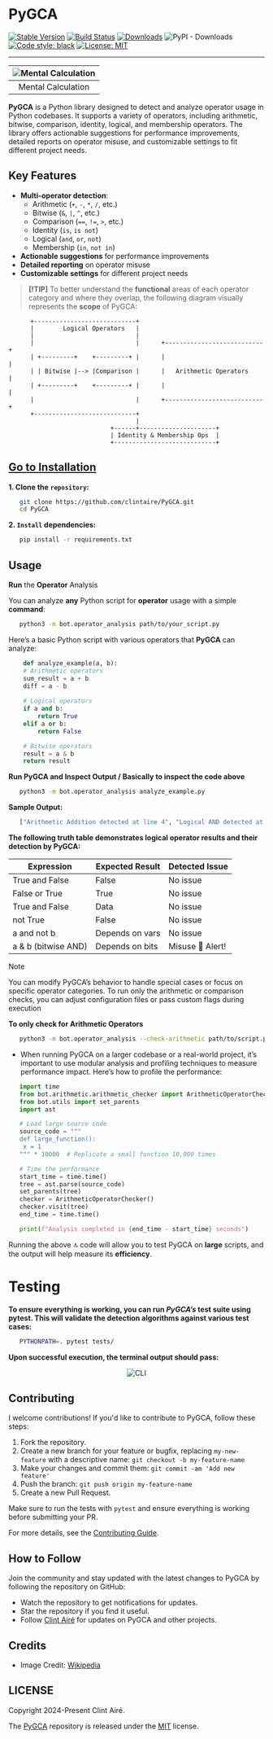 PyGCA
=======================================
[![Stable Version](https://img.shields.io/pypi/v/PyGCA?color=blue)](https://pypi.org/project/PyGCA/)
[![Build Status](https://github.com/clintaire/PyGCA/actions/workflows/test.yml/badge.svg)](https://github.com/clintaire/PyGCA/actions)
[![Downloads](https://img.shields.io/pypi/dm/PyGCA)](https://pypistats.org/packages/PyGCA)
![PyPI - Downloads](https://img.shields.io/pypi/dt/PyGCA)
[![Code style: black](https://img.shields.io/badge/code%20style-black-000000.svg)](https://github.com/psf/black)
[![License: MIT](https://img.shields.io/badge/License-MIT-yellow.svg)](https://opensource.org/licenses/MIT)

---------------

| ![Mental Calculation](https://upload.wikimedia.org/wikipedia/commons/thumb/9/9c/Mental_calculation_at_primary_school.jpg/320px-Mental_calculation_at_primary_school.jpg) |
|:--:|
| Mental Calculation |

**PyGCA** is a Python library designed to detect and analyze operator usage in Python codebases. It supports a variety of operators, including arithmetic, bitwise, comparison, identity, logical, and membership operators. The library offers actionable suggestions for performance improvements, detailed reports on operator misuse, and customizable settings to fit different project needs.

## Key Features
- **Multi-operator detection**:
  - Arithmetic (`+`, `-`, `*`, `/`, etc.)
  - Bitwise (`&`, `|`, `^`, etc.)
  - Comparison (`==`, `!=`, `>`, etc.)
  - Identity (`is`, `is not`)
  - Logical (`and`, `or`, `not`)
  - Membership (`in`, `not in`)
- **Actionable suggestions** for performance improvements
- **Detailed reporting** on operator misuse
- **Customizable settings** for different project needs

> **[!TIP]**
> To better understand the __functional__ areas of each operator category and where they overlap, the following  diagram visually represents the __scope__ of PyGCA:

```plaintext
      +----------------------------+
      |        Logical Operators   |
      |                            |
      |                            |      +---------------------------+
      | +---------+    +---------+ |      |                           |
      | | Bitwise |--> |Comparison |      |   Arithmetic Operators    |
      | +---------+    +---------+ |      |                           |
      |                            |      +---------------------------+
      +----------------------------+  
                                   |
                            +------+---------------------+
                            | Identity & Membership Ops  |
                            +----------------------------+
```
## [Go to Installation](#installation)

**1. Clone the `repository`:**
```bash
   git clone https://github.com/clintaire/PyGCA.git
   cd PyGCA
```
**2. `Install` dependencies:**
```bash
   pip install -r requirements.txt
```

## Usage

__Run__ the __Operator__ Analysis

You can analyze __any__ Python script for __operator__ usage with a simple __command__:

```bash
   python3 -m bot.operator_analysis path/to/your_script.py
```
Here’s a basic Python script with various operators that __PyGCA__ can analyze:

```python
    def analyze_example(a, b):
    # Arithmetic operators
    sum_result = a + b
    diff = a - b
    
    # Logical operators
    if a and b:
        return True
    elif a or b:
        return False

    # Bitwise operators
    result = a & b
    return result
```

**Run PyGCA and Inspect Output / __Basically__ to inspect the code above**

```bash
   python3 -m bot.operator_analysis analyze_example.py
```
**Sample Output:**

```bash
   ["Arithmetic Addition detected at line 4", "Logical AND detected at line 7", "Bitwise AND detected at line 12"]
```
__The following truth table demonstrates logical operator results and their detection by PyGCA:__

|       Expression        |       Expected Result            |     Detected Issue     |
| ----------------------- | -------------------------------- | ---------------------- |
|    True and False       |      False                       |    No issue            |
|    False or True        |      True                        |    No issue            |
|    True and False       |      Data                        |    No issue            |
|    not True             |      False                       |    No issue            |
|    a and not b          |      Depends on vars             |    No issue            |
|    a & b (bitwise AND)  |      Depends on bits             |   Misuse 🔴 Alert!     |


> [!NOTE]
> You can modify PyGCA’s behavior to handle special cases or focus on specific operator categories. To run only the arithmetic or comparison checks, you can adjust configuration files or pass custom flags during execution

**To only check for Arithmetic Operators**

```bash
   python3 -m bot.operator_analysis --check-arithmetic path/to/script.py
```


- When running PyGCA on a larger codebase or a real-world project, it’s important to use modular analysis and profiling techniques to measure performance impact. Here’s how to profile the performance:

```python
   import time
   from bot.arithmetic.arithmetic_checker import ArithmeticOperatorChecker
   from bot.utils import set_parents
   import ast

   # Load large source code
   source_code = """
   def large_function():
    x = 1
   """ * 10000  # Replicate a small function 10,000 times

   # Time the performance
   start_time = time.time()
   tree = ast.parse(source_code)
   set_parents(tree)
   checker = ArithmeticOperatorChecker()
   checker.visit(tree)
   end_time = time.time()

   print(f"Analysis completed in {end_time - start_time} seconds")
```
Running the above :top: code will allow you to test PyGCA on __large__ scripts, and the output will help measure its __efficiency__.

# Testing

**To ensure everything is working, you can run _PyGCA’s_ test suite using pytest. This will validate the detection algorithms against various test cases:**

```bash
   PYTHONPATH=. pytest tests/
```

**Upon successful execution, the terminal output should pass:**

<div style="text-align: center;">
  <img src="Misc/good.png" alt="CLI" style="max-width: 100%; height: auto;" />
</div>


## Contributing

I welcome contributions! If you'd like to contribute to PyGCA, follow these steps:

1. Fork the repository.
2. Create a new branch for your feature or bugfix, replacing `my-new-feature` with a descriptive name: `git checkout -b my-feature-name`
3. Make your changes and commit them: `git commit -am 'Add new feature'`
4. Push the branch: `git push origin my-feature-name`
5. Create a new Pull Request.

Make sure to run the tests with `pytest` and ensure everything is working before submitting your PR.

For more details, see the [Contributing Guide](https://github.com/clintaire/PyGCA/blob/PyGCA/CONTRIBUTING.md).

## How to Follow

Join the community and stay updated with the latest changes to PyGCA by following the repository on GitHub:

- Watch the repository to get notifications for updates.
- Star the repository if you find it useful.
- Follow [Clint Airé](https://github.com/clintaire) for updates on PyGCA and other projects.

## Credits

- Image Credit: [Wikipedia](https://en.wikipedia.org/wiki/Arithmetic)

## LICENSE

Copyright 2024-Present Clint Airé.

The [PyGCA](https://github.com/clintaire/PyGCA) repository is released under the [MIT](https://github.com/clintaire/PyGCA/blob/main/LICENSE) license.